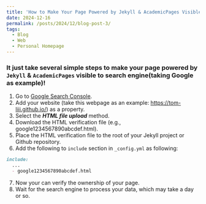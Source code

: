 ```yaml
---
title: 'How to Make Your Page Powered by Jekyll & AcademicPages Visible to Search Engine'
date: 2024-12-16
permalink: /posts/2024/12/blog-post-3/
tags:
  - Blog
  - Web
  - Personal Homepage
---
```

### It just take several simple steps to make your page powered by `Jekyll` & `AcademicPages` visible to search engine(taking Google as example)!
1. Go to [Google Search Console](https://search.google.com/search-console).
2. Add your website (take this webpage as an example: https://tom-liii.github.io/) as a property.
3. Select the ***HTML file upload*** method.
4. Download the HTML verification file (e.g., google1234567890abcdef.html).
5. Place the HTML verification file to the root of your Jekyll project or Github repository.
6. Add the following to `include` section in `_config.yml` as following:
```markdown
include:
  ...
  - google1234567890abcdef.html
```
7. Now your can verify the ownership of your page. 
8. Wait for the search engine to process your data, which may take a day or so. 
